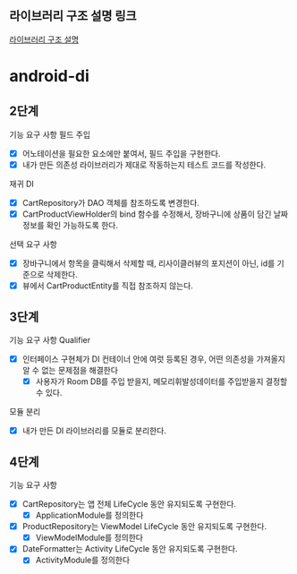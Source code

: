 ## 라이브러리 구조 설명 링크
[라이브러리 구조 설명](https://giant-cloche-9c9.notion.site/di-7d7b96850eab4445bdb83753ad59945f?pvs=4)

# android-di

## 2단계

기능 요구 사항
필드 주입

- [x] 어노테이션을 필요한 요소에만 붙여서, 필드 주입을 구현한다.
- [x] 내가 만든 의존성 라이브러리가 제대로 작동하는지 테스트 코드를 작성한다.

재귀 DI

- [x] CartRepository가 DAO 객체를 참조하도록 변경한다.
- [x] CartProductViewHolder의 bind 함수를 수정해서, 장바구니에 상품이 담긴 날짜 정보를 확인 가능하도록 한다.

선택 요구 사항

- [x] 장바구니에서 항목을 클릭해서 삭제할 때, 리사이클러뷰의 포지션이 아닌, id를 기준으로 삭제한다.
- [x] 뷰에서 CartProductEntity를 직접 참조하지 않는다.

## 3단계

기능 요구 사항
Qualifier

- [x] 인터페이스 구현체가 DI 컨테이너 안에 여럿 등록된 경우, 어떤 의존성을 가져올지 알 수 없는 문제점을 해결한다
    - [x] 사용자가 Room DB를 주입 받을지, 메모리휘발성데이터를 주입받을지 결정할 수 있다.

모듈 분리

- [x] 내가 만든 DI 라이브러리를 모듈로 분리한다.

## 4단계

기능 요구 사항
- [x] CartRepository는 앱 전체 LifeCycle 동안 유지되도록 구현한다.
  - [x] ApplicationModule를 정의한다
- [x] ProductRepository는 ViewModel LifeCycle 동안 유지되도록 구현한다.
  - [x] ViewModelModule를 정의한다
- [x] DateFormatter는 Activity LifeCycle 동안 유지되도록 구현한다.
  - [x] ActivityModule를 정의한다
